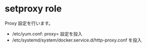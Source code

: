 # setproxy role

Proxy 設定を行います。

* /etc/yum.conf: proxy= 設定を投入
* /etc/systemd/system/docker.service.d/http-proxy.conf を投入
